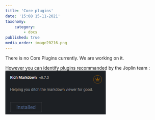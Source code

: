 ```yaml
---
title: 'Core plugins'
date: '15:08 15-11-2021'
taxonomy:
    category:
        - docs
published: true
media_order: image20216.png
---
```


There is no Core Plugins currently. We are working on it. 

However you can identify plugins recommanded by the Joplin team :![image20216](image20216.png "image20216")
